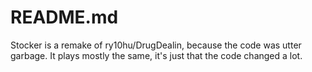 # README.md
Stocker is a remake of ry10hu/DrugDealin, because the code was utter garbage.
It plays mostly the same, it's just that the code changed a lot.
